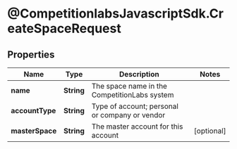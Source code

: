 # @CompetitionlabsJavascriptSdk.CreateSpaceRequest

## Properties

Name | Type | Description | Notes
------------ | ------------- | ------------- | -------------
**name** | **String** | The space name in the CompetitionLabs system | 
**accountType** | **String** | Type of account; personal or company or vendor | 
**masterSpace** | **String** | The master account for this account | [optional] 


